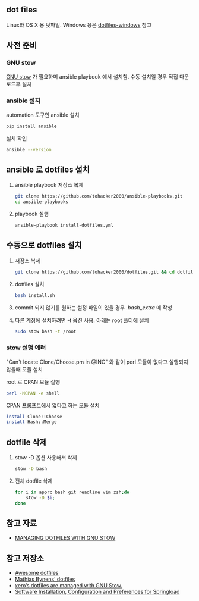 ## dot files

Linux와 OS X 용 닷파일. Windows 용은 [dotfiles-windows](https://github.com/tohacker2000/dotfiles-windows) 참고

## 사전 준비

### GNU stow

[GNU stow](https://www.gnu.org/software/stow/) 가 필요하며 ansible playbook 에서 설치함.
수동 설치일 경우 직접 다운로드후 설치

### ansible 설치

automation 도구인 ansible 설치

```bash
pip install ansible
```

설치 확인

```bash
ansible --version
```

## ansible 로 dotfiles 설치

1. ansible playbook 저장소 복제

    ```sh
    git clone https://github.com/tohacker2000/ansible-playbooks.git
    cd ansible-playbooks
    ```

2. playbook 실행

    ```sh
    ansible-playbook install-dotfiles.yml
    ```

## 수동으로 dotfiles 설치

1. 저장소 복제

    ```sh
    git clone https://github.com/tohacker2000/dotfiles.git && cd dotfiles
    ```

1. dotfiles 설치

    ```sh
    bash install.sh

1. commit 되지 않기를 원하는 설정 파일이 있을 경우 *.bash_extra* 에 작성

1. 다른 계정에 설치하려면 -t 옵션 사용. 아래는 root 폴더에 설치

    ```sh
    sudo stow bash -t /root
    ```

### stow 실행 에러 

"Can't locate Clone/Choose.pm in @INC" 와 같이 perl 모듈이 없다고 실행되지 않을때 모듈 설치  

root 로 CPAN 모듈 실행

```sh
perl -MCPAN -e shell
```

CPAN 프롬프트에서 없다고 하는 모듈 설치

```sh
install Clone::Choose
install Hash::Merge
```

## dotfile 삭제

1. stow -D 옵션 사용해서 삭제

    ```sh
    stow -D bash
    ```

1. 전체 dotfile 삭제

    ```sh
    for i in apprc bash git readline vim zsh;do
        stow -D $i;
    done    
    ```

## 참고 자료
* [MANAGING DOTFILES WITH GNU STOW](https://taihen.org/managing-dotfiles-with-gnu-stow/)

## 참고 저장소

* [Awesome dotfiles](https://github.com/webpro/awesome-dotfiles)
* [Mathias Bynens’ dotfiles](https://github.com/mathiasbynens/dotfiles)
* [xero’s dotfiles are managed with GNU Stow.](https://github.com/xero/dotfiles)
* [Software Installation, Configuration and Preferences for Springload](https://github.com/springload/dotfiles)

